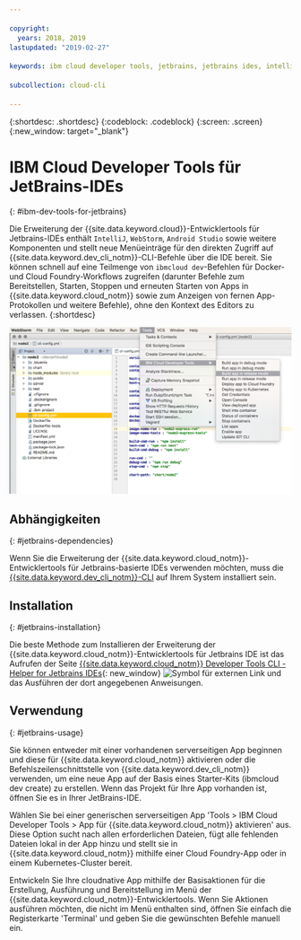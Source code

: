 ```yaml
---

copyright:
  years: 2018, 2019
lastupdated: "2019-02-27"

keywords: ibm cloud developer tools, jetbrains, jetbrains ides, intellij, webstorm, android studio, ibmcloud dev, view remote logs, ibmcloud docker commands

subcollection: cloud-cli

---
```


{:shortdesc: .shortdesc}
{:codeblock: .codeblock}
{:screen: .screen}
{:new_window: target="_blank"}

# IBM Cloud Developer Tools für JetBrains-IDEs
{: #ibm-dev-tools-for-jetbrains}

Die Erweiterung der {{site.data.keyword.cloud}}-Entwicklertools für Jetbrains-IDEs enthält `IntelliJ`, `WebStorm`, `Android Studio` sowie weitere Komponenten und stellt neue Menüeinträge für den direkten Zugriff auf {{site.data.keyword.dev_cli_notm}}-CLI-Befehle über die IDE bereit. Sie können schnell auf eine Teilmenge von `ibmcloud dev`-Befehlen für Docker- und Cloud Foundry-Workflows zugreifen (darunter Befehle zum Bereitstellen, Starten, Stoppen und erneuten Starten von Apps in {{site.data.keyword.cloud_notm}} sowie zum Anzeigen von fernen App-Protokollen und weitere Befehle), ohne den Kontext des Editors zu verlassen.
{:shortdesc}

![Screenshot der Ausführung von IBM Cloud Developer Tools in WebStorm IDE](jetbrains.png "Beispielmenü für die {{site.data.keyword.cloud_notm}}-Entwicklertools in WebStorm IDE")


## Abhängigkeiten
{: #jetbrains-dependencies}

Wenn Sie die Erweiterung der {{site.data.keyword.cloud_notm}}-Entwicklertools für Jetbrains-basierte IDEs verwenden möchten, muss die [{{site.data.keyword.dev_cli_notm}}-CLI](/docs/cli?topic=cloud-cli-ibmcloud-cli#ibmcloud-cli) auf Ihrem System installiert sein.

## Installation
{: #jetbrains-installation}

Die beste Methode zum Installieren der Erweiterung der {{site.data.keyword.cloud_notm}}-Entwicklertools für Jetbrains IDE ist das Aufrufen der Seite [{{site.data.keyword.cloud_notm}} Developer Tools CLI - Helper for Jetbrains IDEs](https://github.com/IBM-Cloud/ibm-cloud-developer-tools/tree/master/jetbrains){: new_window} ![Symbol für externen Link](../../icons/launch-glyph.svg "Symbol für externen Link") und das Ausführen der dort angegebenen Anweisungen.

## Verwendung
{: #jetbrains-usage}

Sie können entweder mit einer vorhandenen serverseitigen App beginnen und diese für {{site.data.keyword.cloud_notm}} aktivieren oder die Befehlszeilenschnittstelle von {{site.data.keyword.dev_cli_notm}} verwenden, um eine neue App auf der Basis eines Starter-Kits (ibmcloud dev create) zu erstellen. Wenn das Projekt für Ihre App vorhanden ist, öffnen Sie es in Ihrer JetBrains-IDE.

Wählen Sie bei einer generischen serverseitigen App 'Tools > IBM Cloud Developer Tools > App für {{site.data.keyword.cloud_notm}} aktivieren' aus. Diese Option sucht nach allen erforderlichen Dateien, fügt alle fehlenden Dateien lokal in der App hinzu und stellt sie in {{site.data.keyword.cloud_notm}} mithilfe einer Cloud Foundry-App oder in einem Kubernetes-Cluster bereit.

Entwickeln Sie Ihre cloudnative App mithilfe der Basisaktionen für die Erstellung, Ausführung und Bereitstellung im Menü der {{site.data.keyword.cloud_notm}}-Entwicklertools. Wenn Sie Aktionen ausführen möchten, die nicht im Menü enthalten sind, öffnen Sie einfach die Registerkarte 'Terminal' und geben Sie die gewünschten Befehle manuell ein.
